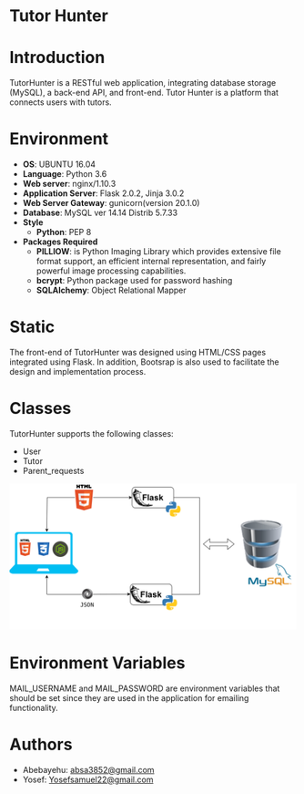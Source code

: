# Tutor Hunter

# Introduction
TutorHunter is a RESTful web application, integrating database storage (MySQL), a back-end API, and front-end. Tutor Hunter is a platform that connects users with tutors.
# Environment
* <b>OS</b>: UBUNTU 16.04
* <b>Language</b>: Python 3.6
* <b>Web server</b>: nginx/1.10.3
* <b>Application Server</b>: Flask 2.0.2, Jinja 3.0.2
* <b>Web Server Gateway</b>: gunicorn(version 20.1.0)
* <b>Database</b>: MySQL ver 14.14 Distrib 5.7.33
* <b>Style</b>
   <ul><li><b>Python</b>: PEP 8</li>
  </ul>
* <b>Packages Required</b>
  <ul><li><b>PILLIOW</b>: is Python Imaging Library which provides extensive file format support, an efficient internal representation, and fairly powerful image processing capabilities.</li>
  <li><b>bcrypt</b>: Python package used for password hashing</li>
  <li><b>SQLAlchemy</b>: Object Relational Mapper</li>
  </ul>
# Static
The front-end of TutorHunter was designed using HTML/CSS pages integrated using Flask. In addition, Bootsrap is also used to facilitate the design and implementation process.
# Classes
TutorHunter supports the following classes:
* User
* Tutor
* Parent_requests

![Architecture](https://github.com/Yosef-S-A/Tutor_Hunter/blob/main/docs/img/architecture.png)

# Environment Variables
MAIL_USERNAME and MAIL_PASSWORD are environment variables that should be set since they are used in the application for emailing functionality.
# Authors
+ Abebayehu: <absa3852@gmail.com> 
+ Yosef: <Yosefsamuel22@gmail.com>
